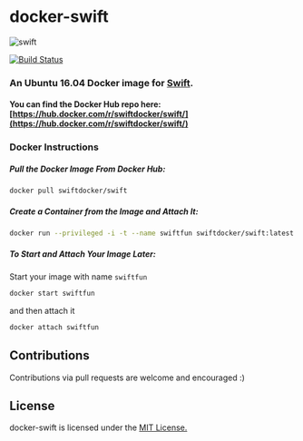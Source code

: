 # docker-swift

![swift](https://raw.githubusercontent.com/hamin/EventSource.Swift/master/swift-logo.png)

[![Build Status](https://app.shippable.com/projects/58663bf6f6c7101000c4038f/badge?branch=master)](https://app.shippable.com/projects/58663bf6f6c7101000c4038f)

### An Ubuntu 16.04 Docker image for [Swift](https://swift.org).

#### You can find the Docker Hub repo here: [https://hub.docker.com/r/swiftdocker/swift/](https://hub.docker.com/r/swiftdocker/swift/)

### Docker Instructions

##### Pull the Docker Image From Docker Hub:

```bash
docker pull swiftdocker/swift
```

##### Create a Container from the Image and Attach It:

```bash
docker run --privileged -i -t --name swiftfun swiftdocker/swift:latest /bin/bash
```

##### To Start and Attach Your Image Later:

Start your image with name `swiftfun`

```bash
docker start swiftfun
```

and then attach it

```bash
docker attach swiftfun
```


## Contributions

Contributions via pull requests are welcome and encouraged :)

## License

docker-swift is licensed under the [MIT License.](LICENSE.md)
